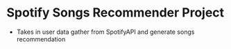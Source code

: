 # Spotify Songs Recommender Project
- Takes in user data gather from SpotifyAPI and generate songs recommendation 